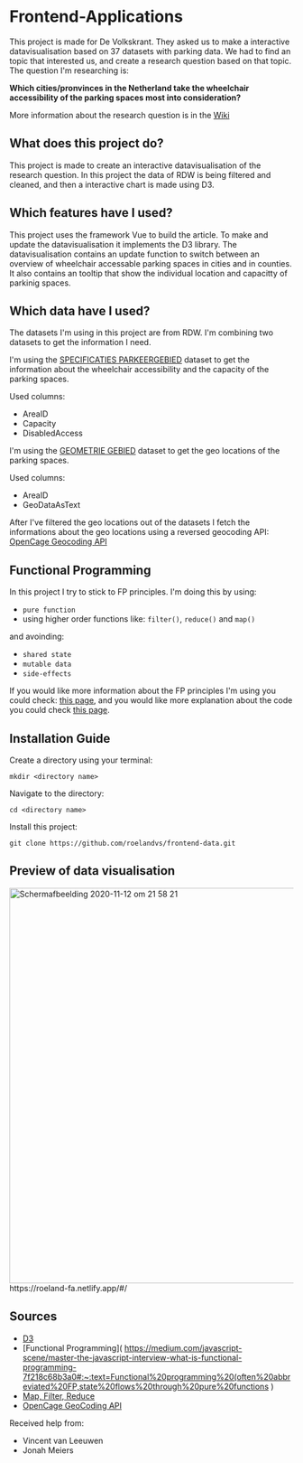 # Frontend-Applications
This project is made for De Volkskrant. They asked us to make a interactive datavisualisation based on 37 datasets with parking data. We had to find an topic that interested us, and create a research question based on that topic. The question I'm researching is:   

**Which cities/pronvinces in the Netherland take the wheelchair accessibility of the parking spaces most into consideration?**

More information about the research question is in the [Wiki](https://github.com/roelandvs/frontend-data/wiki/Concept)

## What does this project do?
This project is made to create an interactive datavisualisation of the research question. In this project the data of RDW is being filtered and cleaned, and then a interactive chart is made using D3.

## Which features have I used?
This project uses the framework Vue to build the article. To make and update the datavisualisation it implements the D3 library. The datavisualisation contains an update function to switch between an overview of wheelchair accessable parking spaces in cities and in counties. It also contains an tooltip that show the individual location and capacitty of parkinig spaces.

## Which data have I used?
The datasets I'm using in this project are from RDW. I'm combining two datasets to get the information I need.

I'm using the [SPECIFICATIES PARKEERGEBIED](https://opendata.rdw.nl/Parkeren/Open-Data-Parkeren-SPECIFICATIES-PARKEERGEBIED/b3us-f26s) dataset to get the information about the wheelchair accessibility and the capacity of the parking spaces.

Used columns:
- AreaID
- Capacity
- DisabledAccess

I'm using the [GEOMETRIE GEBIED](https://opendata.rdw.nl/Parkeren/Open-Data-Parkeren-GEOMETRIE-GEBIED/nsk3-v9n7) dataset to get the geo locations of the parking spaces.

Used columns:
- AreaID
- GeoDataAsText

After I've filtered the geo locations out of the datasets I fetch the informations about the geo locations using a reversed geocoding API: [OpenCage Geocoding API](https://opencagedata.com/api)

## Functional Programming
In this project I try to stick to FP principles. I'm doing this by using:
- `pure function`
- using higher order functions like: `filter()`, `reduce()` and `map()`

and avoinding:
- `shared state`
- `mutable data`
- `side-effects`

If you would like more information about the FP principles I'm using you could check: [this page](rontend-data/wiki/Functional-Programming), and you would like more explanation about the code you could check [this page](https://github.com/roelandvs/frontend-data/wiki/Cleaning-the-Data).

## Installation Guide
Create a directory using your terminal:
```
mkdir <directory name>
```

Navigate to the directory:
```
cd <directory name>
```

Install this project:
```
git clone https://github.com/roelandvs/frontend-data.git
```

## Preview of data visualisation
<img width="700" alt="Schermafbeelding 2020-11-12 om 21 58 21" src="https://user-images.githubusercontent.com/59770136/98995976-75ce9f00-2532-11eb-9074-a59d2339ca48.png">  
https://roeland-fa.netlify.app/#/

## Sources
- [D3](https://www.youtube.com/watch?v=NlBt-7PuaLk&ab_channel=CurranKelleher)
- [Functional Programming]( https://medium.com/javascript-scene/master-the-javascript-interview-what-is-functional-programming-7f218c68b3a0#:~:text=Functional%20programming%20(often%20abbreviated%20FP,state%20flows%20through%20pure%20functions )
- [Map, Filter, Reduce](https://developer.mozilla.org/nl/docs/Web/JavaScript/Reference/Global_Objects/Array/filter)
- [OpenCage GeoCoding API](https://opencagedata.com/api)

Received help from:
- Vincent van Leeuwen
- Jonah Meiers
